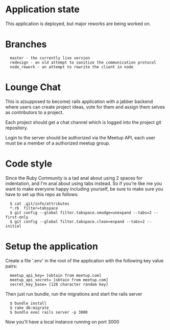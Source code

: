 Application state
=================
This application is deployed, but major reworks are being worked on.

Branches
========
<pre><code>  master - the currently live version
  redesign - an old attempt to sanitize the communication protocol
  node_rework - an attempt to rewrite the client in node</code></pre>

Lounge Chat
===========
This is a(supposed to become) rails application with a jabber backend where
users can create project ideas, vote for them and assign them selves as
contributors to a project.

Each project should get a chat channel which is logged into the project git
repository.

Login to the server should be authorized via the Meetup API, each user must
be a member of a authorized meetup group.



Code style
==========
Since the Ruby Community is a tad anal about using 2 spaces for indentation,
and I'm anal about using tabs instead. So if you're like me you want to make
everyone happy including yourself, be sure to make sure  you have to set up
this repo as follows:

<pre><code>  $ cat .git/info/attributes
  *.rb	filter=tabspace
  $ git config --global filter.tabspace.smudge=unexpand --tabs=2 --first-only
  $ git config --global filter.tabspace.clean=expand --tabs=2 --initial</code></pre>


Setup the application
=====================
Create a file '.env' in the root of the application with the following key value pairs:
<pre><code>  meetup_api_key= [obtain from meetup.com]
  meetup_api_secret= [obtain from meetup.com]
  secret_key_base= [128 character random key]</code></pre>

Then just run bundle, run the migrations and start the rails server
<pre><code>  $ bundle install
  $ rake db:migrate
  $ bundle exec rails server -p 3000</code></pre>

Now you'll have a local instance running on port 3000
